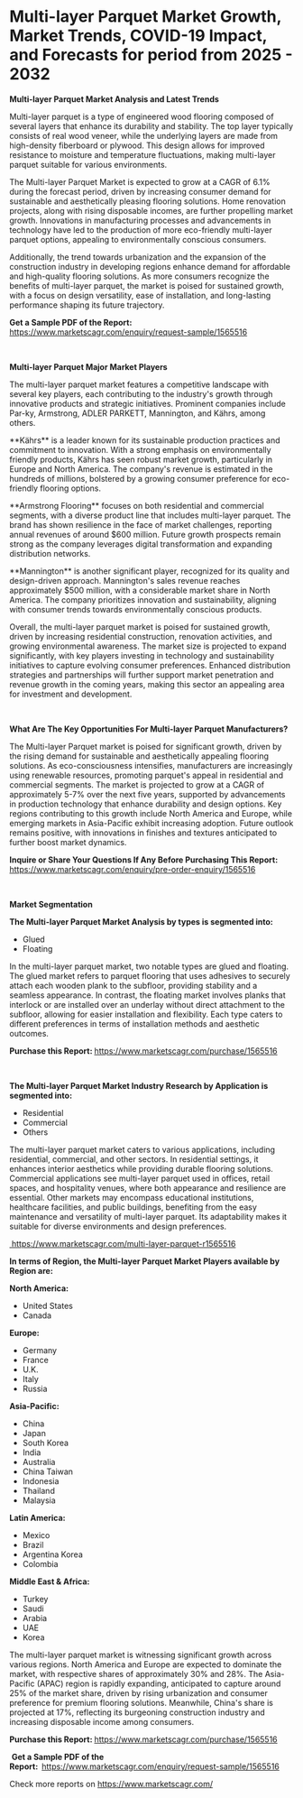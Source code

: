 <p><h1>Multi-layer Parquet Market Growth, Market Trends, COVID-19 Impact, and Forecasts for period from 2025 - 2032</h1></p><p><strong>Multi-layer Parquet Market Analysis and Latest Trends</strong></p>
<p><p>Multi-layer parquet is a type of engineered wood flooring composed of several layers that enhance its durability and stability. The top layer typically consists of real wood veneer, while the underlying layers are made from high-density fiberboard or plywood. This design allows for improved resistance to moisture and temperature fluctuations, making multi-layer parquet suitable for various environments. </p><p>The Multi-layer Parquet Market is expected to grow at a CAGR of 6.1% during the forecast period, driven by increasing consumer demand for sustainable and aesthetically pleasing flooring solutions. Home renovation projects, along with rising disposable incomes, are further propelling market growth. Innovations in manufacturing processes and advancements in technology have led to the production of more eco-friendly multi-layer parquet options, appealing to environmentally conscious consumers. </p><p>Additionally, the trend towards urbanization and the expansion of the construction industry in developing regions enhance demand for affordable and high-quality flooring solutions. As more consumers recognize the benefits of multi-layer parquet, the market is poised for sustained growth, with a focus on design versatility, ease of installation, and long-lasting performance shaping its future trajectory.</p></p>
<p><strong>Get a Sample PDF of the Report:&nbsp;</strong> <a href="https://www.marketscagr.com/enquiry/request-sample/1565516?utm_campaign=1166&utm_medium=2&utm_source=Github&utm_content=ia&utm_term=02042025&utm_id=multi-layer-parquet">https://www.marketscagr.com/enquiry/request-sample/1565516</a></p>
<p>&nbsp;</p>
<p><strong>Multi-layer Parquet Major Market Players</strong></p>
<p><p>The multi-layer parquet market features a competitive landscape with several key players, each contributing to the industry's growth through innovative products and strategic initiatives. Prominent companies include Par-ky, Armstrong, ADLER PARKETT, Mannington, and Kährs, among others.</p><p>**Kährs** is a leader known for its sustainable production practices and commitment to innovation. With a strong emphasis on environmentally friendly products, Kährs has seen robust market growth, particularly in Europe and North America. The company's revenue is estimated in the hundreds of millions, bolstered by a growing consumer preference for eco-friendly flooring options.</p><p>**Armstrong Flooring** focuses on both residential and commercial segments, with a diverse product line that includes multi-layer parquet. The brand has shown resilience in the face of market challenges, reporting annual revenues of around $600 million. Future growth prospects remain strong as the company leverages digital transformation and expanding distribution networks.</p><p>**Mannington** is another significant player, recognized for its quality and design-driven approach. Mannington's sales revenue reaches approximately $500 million, with a considerable market share in North America. The company prioritizes innovation and sustainability, aligning with consumer trends towards environmentally conscious products.</p><p>Overall, the multi-layer parquet market is poised for sustained growth, driven by increasing residential construction, renovation activities, and growing environmental awareness. The market size is projected to expand significantly, with key players investing in technology and sustainability initiatives to capture evolving consumer preferences. Enhanced distribution strategies and partnerships will further support market penetration and revenue growth in the coming years, making this sector an appealing area for investment and development.</p></p>
<p>&nbsp;</p>
<p><strong>What Are The Key Opportunities For Multi-layer Parquet Manufacturers?</strong></p>
<p><p>The Multi-layer Parquet market is poised for significant growth, driven by the rising demand for sustainable and aesthetically appealing flooring solutions. As eco-consciousness intensifies, manufacturers are increasingly using renewable resources, promoting parquet's appeal in residential and commercial segments. The market is projected to grow at a CAGR of approximately 5-7% over the next five years, supported by advancements in production technology that enhance durability and design options. Key regions contributing to this growth include North America and Europe, while emerging markets in Asia-Pacific exhibit increasing adoption. Future outlook remains positive, with innovations in finishes and textures anticipated to further boost market dynamics.</p></p>
<p><strong>Inquire or Share Your Questions If Any Before Purchasing This Report:</strong> <a href="https://www.marketscagr.com/enquiry/pre-order-enquiry/1565516?utm_campaign=1166&utm_medium=2&utm_source=Github&utm_content=ia&utm_term=02042025&utm_id=multi-layer-parquet">https://www.marketscagr.com/enquiry/pre-order-enquiry/1565516</a></p>
<p>&nbsp;</p>
<p><strong>Market Segmentation</strong></p>
<p><strong>The Multi-layer Parquet Market Analysis by types is segmented into:</strong></p>
<p><ul><li>Glued</li><li>Floating</li></ul></p>
<p><p>In the multi-layer parquet market, two notable types are glued and floating. The glued market refers to parquet flooring that uses adhesives to securely attach each wooden plank to the subfloor, providing stability and a seamless appearance. In contrast, the floating market involves planks that interlock or are installed over an underlay without direct attachment to the subfloor, allowing for easier installation and flexibility. Each type caters to different preferences in terms of installation methods and aesthetic outcomes.</p></p>
<p><strong>Purchase this Report:&nbsp;</strong><a href="https://www.marketscagr.com/purchase/1565516?utm_campaign=1166&utm_medium=2&utm_source=Github&utm_content=ia&utm_term=02042025&utm_id=multi-layer-parquet">https://www.marketscagr.com/purchase/1565516</a></p>
<p>&nbsp;</p>
<p><strong>The Multi-layer Parquet Market Industry Research by Application is segmented into:</strong></p>
<p><ul><li>Residential</li><li>Commercial</li><li>Others</li></ul></p>
<p><p>The multi-layer parquet market caters to various applications, including residential, commercial, and other sectors. In residential settings, it enhances interior aesthetics while providing durable flooring solutions. Commercial applications see multi-layer parquet used in offices, retail spaces, and hospitality venues, where both appearance and resilience are essential. Other markets may encompass educational institutions, healthcare facilities, and public buildings, benefiting from the easy maintenance and versatility of multi-layer parquet. Its adaptability makes it suitable for diverse environments and design preferences.</p></p>
<p><a href="https://www.marketscagr.com/multi-layer-parquet-r1565516?utm_campaign=1166&utm_medium=2&utm_source=Github&utm_content=ia&utm_term=02042025&utm_id=multi-layer-parquet">&nbsp;https://www.marketscagr.com/multi-layer-parquet-r1565516</a></p>
<p><strong>In terms of Region, the Multi-layer Parquet Market Players available by Region are:</strong></p>
<p>
    <p> <strong> North America: </strong>
        <ul>
            <li>United States</li>
            <li>Canada</li>
        </ul>
        </p> 
    <p> <strong> Europe: </strong>
        <ul>
            <li>Germany</li>
            <li>France</li>
            <li>U.K.</li>
            <li>Italy</li>
            <li>Russia</li>
        </ul>
        </p> 
    <p> <strong> Asia-Pacific: </strong>
        <ul>
            <li>China</li>
            <li>Japan</li>
            <li>South Korea</li>
            <li>India</li>
            <li>Australia</li>
            <li>China Taiwan</li>
            <li>Indonesia</li>
            <li>Thailand</li>
            <li>Malaysia</li>
        </ul>
        </p> 
    <p> <strong> Latin America: </strong>
        <ul>
            <li>Mexico</li>
            <li>Brazil</li>
            <li>Argentina Korea</li>
            <li>Colombia</li>
        </ul>
        </p> 
    <p> <strong> Middle East & Africa: </strong>
        <ul>
            <li>Turkey</li>
            <li>Saudi</li>
            <li>Arabia</li>
            <li>UAE</li>
            <li>Korea</li>
        </ul>
    </p>
    </p>
<p><p>The multi-layer parquet market is witnessing significant growth across various regions. North America and Europe are expected to dominate the market, with respective shares of approximately 30% and 28%. The Asia-Pacific (APAC) region is rapidly expanding, anticipated to capture around 25% of the market share, driven by rising urbanization and consumer preference for premium flooring solutions. Meanwhile, China's share is projected at 17%, reflecting its burgeoning construction industry and increasing disposable income among consumers.</p></p>
<p><strong>Purchase this Report: </strong><a href="https://www.marketscagr.com/purchase/1565516?utm_campaign=1166&utm_medium=2&utm_source=Github&utm_content=ia&utm_term=02042025&utm_id=multi-layer-parquet">https://www.marketscagr.com/purchase/1565516</a></p>
<p>&nbsp;<strong>Get a Sample PDF of the Report:&nbsp;&nbsp;</strong><a href="https://www.marketscagr.com/enquiry/request-sample/1565516?utm_campaign=1166&utm_medium=2&utm_source=Github&utm_content=ia&utm_term=02042025&utm_id=multi-layer-parquet">https://www.marketscagr.com/enquiry/request-sample/1565516</a></p>
<p><strong></strong></p>
<p>Check more reports on <a href="https://www.marketscagr.com/?utm_campaign=1166&utm_medium=2&utm_source=Github&utm_content=ia&utm_term=02042025&utm_id=multi-layer-parquet">https://www.marketscagr.com/</a></p>